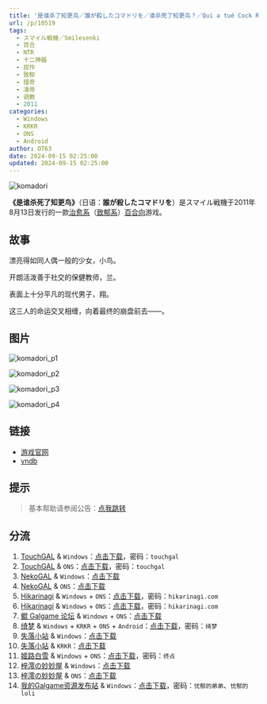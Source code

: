 ```yaml
---
title: '是谁杀了知更鸟／誰が殺したコマドリを／谁杀死了知更鸟？／Qui a tué Cock Robin, Who killed the robin?'
url: /p/10519
tags:
  - スマイル戦機／Smilesenki
  - 百合
  - NTR
  - 十二神器
  - 拔作
  - 致郁
  - 猎奇
  - 凌辱
  - 调教
  - 2011
categories:
  - Windows
  - KRKR
  - ONS
  - Android
author: OT63
date: 2024-09-15 02:25:00
updated: 2024-09-15 02:25:00
---
```


![komadori](https://static.saop.cc/vns/img/komadori.webp)

**《是谁杀死了知更鸟》**（日语：**誰が殺したコマドリを**）是スマイル戦機于2011年8月13日发行的一款[治愈系](https://zh.moegirl.org.cn/治愈系)（[致郁系](https://zh.moegirl.org.cn/致郁系)）[百合向](https://zh.moegirl.org.cn/百合向)游戏。

<!--more-->

## 故事

漂亮得如同人偶一般的少女，小鸟。

开朗活泼善于社交的保健教师，兰。

表面上十分平凡的现代男子，翔。

这三人的命运交叉相缠，向着最终的崩盘前去——。

## 图片

![komadori_p1](https://static.saop.cc/vns/img/komadori_p1.webp)

![komadori_p2](https://static.saop.cc/vns/img/komadori_p2.webp)

![komadori_p3](https://static.saop.cc/vns/img/komadori_p3.webp)

![komadori_p4](https://static.saop.cc/vns/img/komadori_p4.webp)

## 链接

- [游戏官网](https://smilesenki.com/komadori/index.html)
- [vndb](https://vndb.org/v8436)

## 提示

> 基本帮助请参阅公告：[点我跳转](/p/announcement/)

## 分流

1. [TouchGAL](https://touchgal.net/) & `Windows`：[点击下载](https://pan.touchgal.net/s/8AXfg)，密码：`touchgal`
2. [TouchGAL](https://touchgal.net/) & `ONS`：[点击下载](https://pan.touchgal.net/s/VnGUd)，密码：`touchgal`
3. [NekoGAL](https://www.shinnku.com/) & `Windows`：[点击下载](https://pan.nekogal.top/s/rDgH0)
4. [NekoGAL](https://www.shinnku.com/) & `ONS`：[点击下载](https://pan.nekogal.top/s/KmKHL)
5. [Hikarinagi](https://www.hikarinagi.com/) & `Windows` + `ONS`：[点击下载](https://pan.himoe.uk/s/X88Cy)，密码：`hikarinagi.com`
6. [Hikarinagi](https://www.hikarinagi.com/) & `Windows` + `ONS`：[点击下载](https://pan.himoe.uk/s/W9vug)，密码：`hikarinagi.com`
7. [鲲 Galgame 论坛](https://kungal.com/) & `Windows` + `ONS`：[点击下载](https://www.kungal.com/zh-cn/galgame/109)
8. [绮梦](https://acgs.one/) & `Windows` + `KRKR` + `ONS` + `Android`：[点击下载](https://acgs.one/game/21.html)，密码：`绮梦`
9. [失落小站](https://www.shinnku.com/) & `Windows`：[点击下载](https://www.shinnku.com/api/download/0/win/%E6%98%AF%E8%B0%81%E6%9D%80%E6%AD%BB%E4%BA%86%E7%9F%A5%E6%9B%B4%E9%B8%9F.7z)
10. [失落小站](https://www.shinnku.com/) & `KRKR`：[点击下载](https://www.shinnku.com/api/download/0/krkr/%E6%98%AF%E8%B0%81%E6%9D%80%E4%BA%86%E7%9F%A5%E6%9B%B4%E9%B8%9F.7z)
11. [姬路白雪](https://jlbx.xyz/) & `Windows` + `ONS`：[点击下载](https://pan.jlbx.xyz/?s=%E7%9F%A5%E6%9B%B4%E9%B8%9F)，密码：`终点`
12. [梓澪の妙妙屋](https://zi0.cc/) & `Windows`：[点击下载](https://zi0.cc/d/%60%E3%80%90%E5%90%88%E9%9B%86%E7%B3%BB%E5%88%97%E3%80%91/%E3%80%90PC%2B%E9%83%A8%E5%88%86KR%20ONS%E3%80%9112%E7%A5%9E%E9%AD%94%E5%99%A8/12%E7%A5%9E%E5%99%A8/%E6%98%AF%E8%B0%81%E6%9D%80%E4%BA%86%E7%9F%A5%E6%9B%B4%E9%B8%9F.zip?sign=Ag93ZGN6KTG8JJWCD3mfJUqpbdputqDQZqraEOQEdPg=:0)
13. [梓澪の妙妙屋](https://zi0.cc/) & `ONS`：[点击下载](https://zi0.cc/d/%60%E3%80%90%E5%BD%92%20%E6%A1%A3%E3%80%91/%E3%80%90ONS%E5%90%88%E9%9B%86%E3%80%91/%5BSMILE%5D%E6%98%AF%E8%B0%81%E6%9D%80%E4%BA%86%E7%9F%A5%E6%9B%B4%E9%B8%9F.7z?sign=JQrDMiGehtabz6bLxvNABIuvM4O7fILp3gAyL2JqTOU=:0)
14. [我的Galgame资源发布站](https://www.ttloli.com/) & `Windows`：[点击下载](https://www.ttloli.com/shishuishalezhigengniaoshuishasilezhigengniao.html)，密码：`忧郁的弟弟`、`忧郁的loli`
